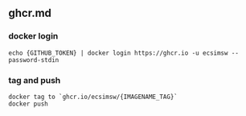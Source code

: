 ## ghcr.md

### docker login
```
echo {GITHUB_TOKEN} | docker login https://ghcr.io -u ecsimsw --password-stdin
```

### tag and push
```
docker tag to `ghcr.io/ecsimsw/{IMAGENAME_TAG}`
docker push
```
